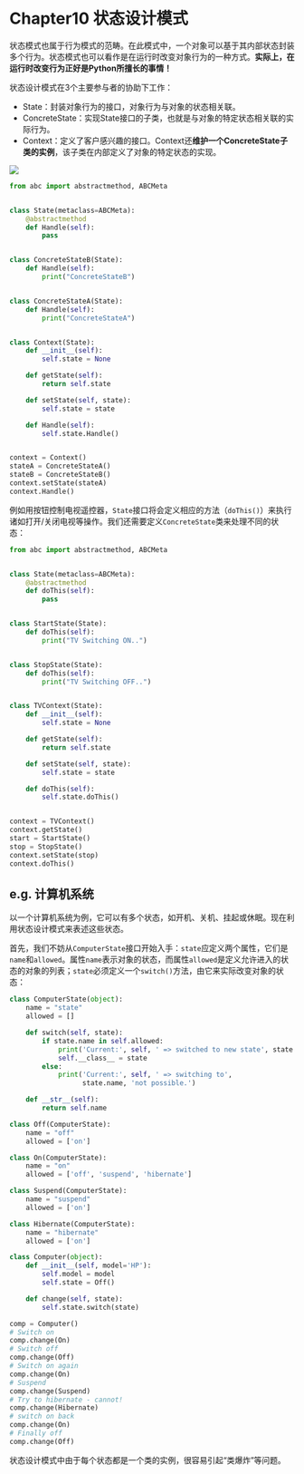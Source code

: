 # Chapter10 状态设计模式
状态模式也属于行为模式的范畴。在此模式中，一个对象可以基于其内部状态封装多个行为。状态模式也可以看作是在运行时改变对象行为的一种方式。**实际上，在运行时改变行为正好是Python所擅长的事情！**

状态设计模式在3个主要参与者的协助下工作：
- State：封装对象行为的接口，对象行为与对象的状态相关联。
- ConcreteState：实现State接口的子类，也就是与对象的特定状态相关联的实际行为。
- Context：定义了客户感兴趣的接口。Context还**维护一个ConcreteState子类的实例**，该子类在内部定义了对象的特定状态的实现。

![](http://static.zybuluo.com/AustinMxnet/cqt7m7w7njixo00052pruqqx/image.png)

```python
from abc import abstractmethod, ABCMeta


class State(metaclass=ABCMeta):
    @abstractmethod
    def Handle(self):
        pass


class ConcreteStateB(State):
    def Handle(self):
        print("ConcreteStateB")


class ConcreteStateA(State):
    def Handle(self):
        print("ConcreteStateA")


class Context(State):
    def __init__(self):
        self.state = None

    def getState(self):
        return self.state

    def setState(self, state):
        self.state = state

    def Handle(self):
        self.state.Handle()


context = Context()
stateA = ConcreteStateA()
stateB = ConcreteStateB()
context.setState(stateA)
context.Handle()
```

例如用按钮控制电视遥控器，`State`接口将会定义相应的方法（`doThis()`）来执行诸如打开/关闭电视等操作。我们还需要定义`ConcreteState`类来处理不同的状态：

```python
from abc import abstractmethod, ABCMeta


class State(metaclass=ABCMeta):
    @abstractmethod
    def doThis(self):
        pass


class StartState(State):
    def doThis(self):
        print("TV Switching ON..")


class StopState(State):
    def doThis(self):
        print("TV Switching OFF..")


class TVContext(State):
    def __init__(self):
        self.state = None

    def getState(self):
        return self.state

    def setState(self, state):
        self.state = state

    def doThis(self):
        self.state.doThis()


context = TVContext()
context.getState()
start = StartState()
stop = StopState()
context.setState(stop)
context.doThis()
```

## e.g. 计算机系统
以一个计算机系统为例，它可以有多个状态，如开机、关机、挂起或休眠。现在利用状态设计模式来表述这些状态。

首先，我们不妨从`ComputerState`接口开始入手：`state`应定义两个属性，它们是`name`和`allowed`。属性`name`表示对象的状态，而属性`allowed`是定义允许进入的状态的对象的列表；`state`必须定义一个`switch()`方法，由它来实际改变对象的状态：

```python
class ComputerState(object):
    name = "state"
    allowed = []

    def switch(self, state):
        if state.name in self.allowed:
            print('Current:', self, ' => switched to new state', state.name)
            self.__class__ = state
        else:
            print('Current:', self, ' => switching to',
                  state.name, 'not possible.')

    def __str__(self):
        return self.name
```

```python
class Off(ComputerState):
    name = "off"
    allowed = ['on']

class On(ComputerState):
    name = "on"
    allowed = ['off', 'suspend', 'hibernate']

class Suspend(ComputerState):
    name = "suspend"
    allowed = ['on']

class Hibernate(ComputerState):
    name = "hibernate"
    allowed = ['on']
```

```python
class Computer(object):
    def __init__(self, model='HP'):
        self.model = model
        self.state = Off()

    def change(self, state):
        self.state.switch(state)
```

```python
comp = Computer()
# Switch on
comp.change(On)
# Switch off
comp.change(Off)
# Switch on again
comp.change(On)
# Suspend
comp.change(Suspend)
# Try to hibernate - cannot!
comp.change(Hibernate)
# switch on back
comp.change(On)
# Finally off
comp.change(Off)
```

状态设计模式中由于每个状态都是一个类的实例，很容易引起“类爆炸”等问题。

